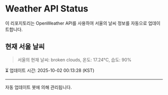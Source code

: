 
# Weather API Status

이 리포지토리는 OpenWeather API를 사용하여 서울의 날씨 정보를 자동으로 업데이트합니다.

## 현재 서울 날씨
> 서울의 현재 날씨: broken clouds, 온도: 17.24°C, 습도: 90%

⏳ 업데이트 시간: 2025-10-02 00:13:28 (KST)

---
자동 업데이트 봇에 의해 관리됩니다.
